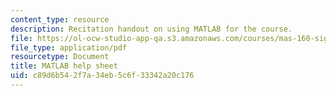 ```yaml
---
content_type: resource
description: Recitation handout on using MATLAB for the course.
file: https://ol-ocw-studio-app-qa.s3.amazonaws.com/courses/mas-160-signals-systems-and-information-for-media-technology-fall-2007/c89d6b542f7a34eb5c6f33342a20c176_rec2_matlab_help.pdf
file_type: application/pdf
resourcetype: Document
title: MATLAB help sheet
uid: c89d6b54-2f7a-34eb-5c6f-33342a20c176
---
```

